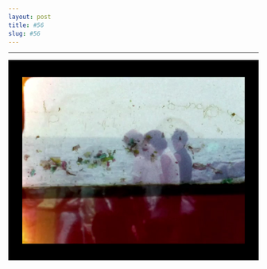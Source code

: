 ```yaml
---
layout: post
title: #56
slug: #56
---
```

---
<p class="description" style="text-align: center;">
<img src="/assets/danilo-luna-archives-18.jpg" />
  <br>
  <br>
